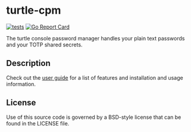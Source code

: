 # turtle-cpm

[![tests](https://github.com/vmiklos/turtle-cpm/workflows/tests/badge.svg)](https://github.com/vmiklos/turtle-cpm/actions)
[![Go Report Card](https://goreportcard.com/badge/github.com/vmiklos/turtle-cpm)](https://goreportcard.com/report/github.com/vmiklos/turtle-cpm)

The turtle console password manager handles your plain text passwords and your TOTP shared secrets.

## Description

Check out the [user guide](https://vmiklos.hu/turtle-cpm/) for a list of features and installation
and usage information.

## License

Use of this source code is governed by a BSD-style license that can be found in
the LICENSE file.
